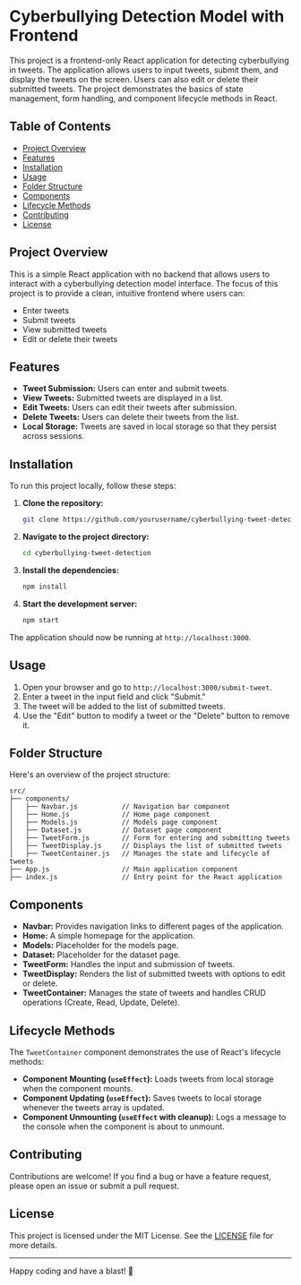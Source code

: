 
# Cyberbullying Detection Model with Frontend

This project is a frontend-only React application for detecting cyberbullying in tweets. The application allows users to input tweets, submit them, and display the tweets on the screen. Users can also edit or delete their submitted tweets. The project demonstrates the basics of state management, form handling, and component lifecycle methods in React.

## Table of Contents
- [Project Overview](#project-overview)
- [Features](#features)
- [Installation](#installation)
- [Usage](#usage)
- [Folder Structure](#folder-structure)
- [Components](#components)
- [Lifecycle Methods](#lifecycle-methods)
- [Contributing](#contributing)
- [License](#license)

## Project Overview

This is a simple React application with no backend that allows users to interact with a cyberbullying detection model interface. The focus of this project is to provide a clean, intuitive frontend where users can:
- Enter tweets
- Submit tweets
- View submitted tweets
- Edit or delete their tweets

## Features

- **Tweet Submission:** Users can enter and submit tweets.
- **View Tweets:** Submitted tweets are displayed in a list.
- **Edit Tweets:** Users can edit their tweets after submission.
- **Delete Tweets:** Users can delete their tweets from the list.
- **Local Storage:** Tweets are saved in local storage so that they persist across sessions.

## Installation

To run this project locally, follow these steps:

1. **Clone the repository:**

   ```bash
   git clone https://github.com/yourusername/cyberbullying-tweet-detection.git
   ```

2. **Navigate to the project directory:**

   ```bash
   cd cyberbullying-tweet-detection
   ```

3. **Install the dependencies:**

   ```bash
   npm install
   ```

4. **Start the development server:**

   ```bash
   npm start
   ```

The application should now be running at `http://localhost:3000`.

## Usage

1. Open your browser and go to `http://localhost:3000/submit-tweet`.
2. Enter a tweet in the input field and click "Submit."
3. The tweet will be added to the list of submitted tweets.
4. Use the "Edit" button to modify a tweet or the "Delete" button to remove it.

## Folder Structure

Here's an overview of the project structure:

```
src/
├── components/
│   ├── Navbar.js           // Navigation bar component
│   ├── Home.js             // Home page component
│   ├── Models.js           // Models page component
│   ├── Dataset.js          // Dataset page component
│   ├── TweetForm.js        // Form for entering and submitting tweets
│   ├── TweetDisplay.js     // Displays the list of submitted tweets
│   ├── TweetContainer.js   // Manages the state and lifecycle of tweets
├── App.js                  // Main application component
├── index.js                // Entry point for the React application
```

## Components

- **Navbar:** Provides navigation links to different pages of the application.
- **Home:** A simple homepage for the application.
- **Models:** Placeholder for the models page.
- **Dataset:** Placeholder for the dataset page.
- **TweetForm:** Handles the input and submission of tweets.
- **TweetDisplay:** Renders the list of submitted tweets with options to edit or delete.
- **TweetContainer:** Manages the state of tweets and handles CRUD operations (Create, Read, Update, Delete).

## Lifecycle Methods

The `TweetContainer` component demonstrates the use of React's lifecycle methods:

- **Component Mounting (`useEffect`):** Loads tweets from local storage when the component mounts.
- **Component Updating (`useEffect`):** Saves tweets to local storage whenever the tweets array is updated.
- **Component Unmounting (`useEffect` with cleanup):** Logs a message to the console when the component is about to unmount.

## Contributing

Contributions are welcome! If you find a bug or have a feature request, please open an issue or submit a pull request.

## License

This project is licensed under the MIT License. See the [LICENSE](LICENSE) file for more details.

---

Happy coding and have a blast! 🎉
